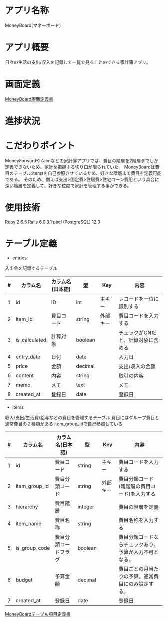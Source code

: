# アプリ名称
MoneyBoard(マネーボード)

# アプリ概要
日々の生活の支出/収入を記録して一覧で見ることのできる家計簿アプリ。

# 画面定義
[MoneyBoard画面定義書](https://docs.google.com/spreadsheets/d/1LevZQ0FKoqXFhWVbLXtptEVuiGKAOIe5ULjTSMDxYiI/edit?usp=sharing)

# 進捗状況


# こだわりポイント
MoneyForwardやZaimなどの家計簿アプリでは、費目の階層を2階層までしか定義できないため、家計を把握する切り口が限られていた。
MoneyBoardは費目のテーブル:itemsを自己参照させているため、好きな階層まで費目を定義可能である。
そのため、例えば支出>固定費>住居費>住宅ローン費用という具合に深い階層を定義して、好きな粒度で家計を管理する事ができる。

# 使用技術
Ruby 2.6.5
Rails 6.0.3.1
psql (PostgreSQL) 12.3

# テーブル定義

* entries

入出金を記録するテーブル

| # | カラム名      | カラム名(日本語) | 型      | Key      | 内容                               |
|---|---------------|------------------|---------|----------|------------------------------------|
| 1 | id            | ID               | int     | 主キー   | レコードを一位に識別する           |
| 2 | item_id       | 費目コード       | string  | 外部キー | 費目コードを入力する               |
| 3 | is_calculated | 計算対象         | boolean |          | チェックがONだと、計算対象に含める |
| 4 | entry_date    | 日付             | date    |          | 入力日                             |
| 5 | price         | 金額             | decimal |          | 支出/収入の金額                    |
| 6 | content       | 内容             | string  |          | 取引の内容                         |
| 7 | memo          | メモ             | text    |          | メモ                               |
| 8 | created_at    | 登録日           | date    |          | 登録日                             |


* items

収入/支出/生活費/給与などの費目を管理するテーブル
費目にはグループ費目と通常費目の２種類がある
item_group_idで自己参照している

| # | カラム名      | カラム名(日本語)     | 型      | Key      | 内容                                                   |
|---|---------------|----------------------|---------|----------|--------------------------------------------------------|
| 1 | id            | 費目コード           | string  | 主キー   | 費目コードを入力する                                   |
| 2 | item_group_id | 費目分類コード       | string  | 外部キー | 費目分類コード(親階層の費目コード)を入力する           |
| 3 | hierarchy     | 費目階層             | integer |          | 費目の階層を定義                                       |
| 4 | item_name     | 費目名称             | string  |          | 費目名称を入力する                                     |
| 5 | is_group_code | 費目分類コードフラグ | boolean |          | 費目分類コードならチェックあり。予算が入力不可となる。 |
| 6 | budget        | 予算金額             | decimal |          | 費目ごとの月当たりの予算。通常費目にのみ設定する。     |
| 7 | created_at    | 登録日               | date    |          | 登録日                                                 |


[MoneyBoardテーブル項目定義書](https://docs.google.com/spreadsheets/d/12t1XADMNuckSg-yBFQu2-kHHEmlFmzH51uZEXw3QFqA/edit?usp=sharing)
